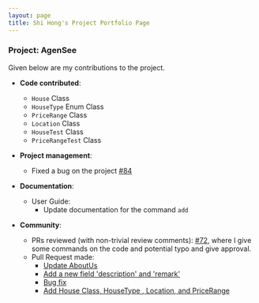 ```yaml
---
layout: page
title: Shi Hong's Project Portfolio Page
---
```


### Project: AgenSee

Given below are my contributions to the project.

* **Code contributed**:
  * ```House``` Class
  * ```HouseType``` Enum Class
  * ```PriceRange``` Class
  * ```Location``` Class
  * ```HouseTest``` Class
  * ```PriceRangeTest``` Class


* **Project management**:
    * Fixed a bug on the project [\#84](https://github.com/AY2122S2-CS2103T-T11-2/tp/pull/84)

* **Documentation**:
    * User Guide:
        * Update documentation for the command `add`

* **Community**:
    * PRs reviewed (with non-trivial review comments): [\#72](https://github.com/AY2122S2-CS2103T-T11-2/tp/pull/72), where I give some commands on the code and potential typo and give approval.
    * Pull Request made:
      * [Update AboutUs](https://github.com/AY2122S2-CS2103T-T11-2/tp/pull/24)
      * [Add a new field 'description' and 'remark' ](https://github.com/AY2122S2-CS2103T-T11-2/tp/pull/71)
      * [Bug fix](https://github.com/AY2122S2-CS2103T-T11-2/tp/pull/84)
      * [Add House Class, HouseType <Enum>, Location, and PriceRange ](https://github.com/AY2122S2-CS2103T-T11-2/tp/pull/87)
